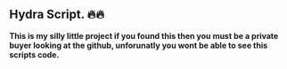 ## Hydra Script. 🔥🔥


**This is my silly little project if you found this then you must be a private buyer looking at the github, unforunatly you wont be able to see this scripts code.**
